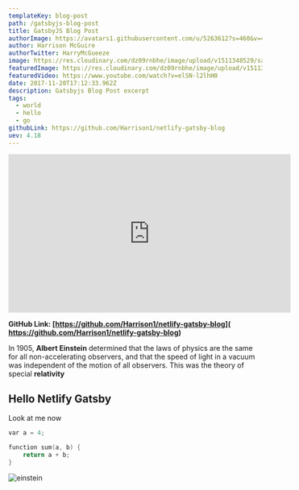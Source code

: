 ```yaml
---
templateKey: blog-post
path: /gatsbyjs-blog-post
title: GatsbyJS Blog Post
authorImage: https://avatars1.githubusercontent.com/u/5263612?s=460&v=4
author: Harrison McGuire
authorTwitter: HarryMcGueeze
image: https://res.cloudinary.com/dz09rnbhe/image/upload/v1511348529/samus_zyte6p.jpg
featuredImage: https://res.cloudinary.com/dz09rnbhe/image/upload/v1511348529/samus_zyte6p.jpg
featuredVideo: https://www.youtube.com/watch?v=elSN-l2lhH0
date: 2017-11-20T17:12:33.962Z
description: Gatsbyjs Blog Post excerpt
tags:
  - world
  - hello
  - go
githubLink: https://github.com/Harrison1/netlify-gatsby-blog
uev: 4.18
---
```

<iframe width="560" height="315" src="https://www.youtube.com/embed/elSN-l2lhH0" frameborder="0" allowfullscreen></iframe>

**GitHub Link: [https://github.com/Harrison1/netlify-gatsby-blog]( https://github.com/Harrison1/netlify-gatsby-blog)**

In 1905, **Albert Einstein** determined that the laws of physics are the same for all non-accelerating observers, and that the speed of light in a vacuum was independent of the motion of all observers. This was the theory of special **relativity**

## Hello Netlify Gatsby

Look at me now



```cpp
var a = 4;

function sum(a, b) {
    return a + b;
}
```

![einstein](/img/einstein.jpg)
